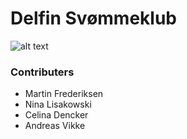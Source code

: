 # Delfin Svømmeklub
![alt text](https://raw.githubusercontent.com/AndreasVikke/Delfin-Sv-mmeklub/master/Delfin/src/images/Logo.png "Logo")

### Contributers
- Martin Frederiksen
- Nina Lisakowski
- Celina Dencker
- Andreas Vikke
